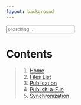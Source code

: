 ```yaml
---
layout: background
---
```


<!-- Html Elements for Search -->
<div id="search-container" stype ="float: left;">
<input type="text" id="search-input" placeholder="searching....">
<ul id="results-container"> </ul>
</div>

<!-- Script pointing to search-script.js -->
<script src="./js/search-script.js" type="text/javascript"> </script>

<!-- Configuration -->
<script>
SimpleJekyllSearch({
  searchInput: document.getElementById('search-input'),
  resultsContainer: document.getElementById('results-container'),
  json: "./search.json"
})
</script>

# Contents

> 1. [Home](./posts/home.md)
> 2. [Files List](/Files-List.md)
> 3. [Publication](/Publication.md)
> 4. [Publish-a-File](/Publish-a-File.md)
> 5. [Synchronization](/Synchronization.md)

<!-- ![Demo Image](./assets/images/download.png) -->


